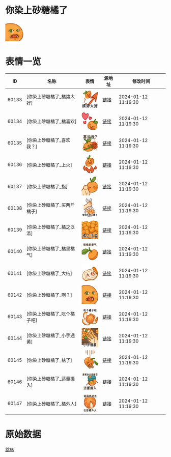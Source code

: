 # 你染上砂糖橘了

<img src="./cover.png" height="60" alt="cover" />

# 表情一览

|ID|名称|表情|源地址|修改时间|
|----|----|----|----|----|
|60133|[你染上砂糖橘了_橘势大好]|<img src="./pic/060133_%5B你染上砂糖橘了_橘势大好%5D.png" height="60" alt="橘势大好"/>|[链接](https://i0.hdslb.com/bfs/garb/370c4524dd432bba6e434ed9f58bbcd6f40bc536.png)|2024-01-12 11:19:30|
|60134|[你染上砂糖橘了_橘喜欢]|<img src="./pic/060134_%5B你染上砂糖橘了_橘喜欢%5D.png" height="60" alt="橘喜欢"/>|[链接](https://i0.hdslb.com/bfs/garb/5afd5a6269d2aa41df4f1128d40e9dad2fd38bea.png)|2024-01-12 11:19:30|
|60135|[你染上砂糖橘了_喜欢我？]|<img src="./pic/060135_%5B你染上砂糖橘了_喜欢我？%5D.png" height="60" alt="喜欢我？"/>|[链接](https://i0.hdslb.com/bfs/garb/344f0f3190242c8bc4179ea111c0d25eee1a17e5.png)|2024-01-12 11:19:30|
|60136|[你染上砂糖橘了_上火]|<img src="./pic/060136_%5B你染上砂糖橘了_上火%5D.png" height="60" alt="上火"/>|[链接](https://i0.hdslb.com/bfs/garb/d6a3e15b7f3d5103302cbed456265c82099f94ec.png)|2024-01-12 11:19:30|
|60137|[你染上砂糖橘了_指]|<img src="./pic/060137_%5B你染上砂糖橘了_指%5D.png" height="60" alt="指"/>|[链接](https://i0.hdslb.com/bfs/garb/df29019a5b6cbd5e9afb22b017d37a6598cb5d2a.png)|2024-01-12 11:19:30|
|60138|[你染上砂糖橘了_买两斤橘子]|<img src="./pic/060138_%5B你染上砂糖橘了_买两斤橘子%5D.png" height="60" alt="买两斤橘子"/>|[链接](https://i0.hdslb.com/bfs/garb/d7fb3d3cd17d29fcb8d32ab9f2fff2829898c946.png)|2024-01-12 11:19:30|
|60139|[你染上砂糖橘了_橘之泛滥]|<img src="./pic/060139_%5B你染上砂糖橘了_橘之泛滥%5D.png" height="60" alt="橘之泛滥"/>|[链接](https://i0.hdslb.com/bfs/garb/3db78f0f40f7d79852938aa35e132184dab0fee9.png)|2024-01-12 11:19:30|
|60140|[你染上砂糖橘了_橘里橘气]|<img src="./pic/060140_%5B你染上砂糖橘了_橘里橘气%5D.png" height="60" alt="橘里橘气"/>|[链接](https://i0.hdslb.com/bfs/garb/a33db3dce3949301d03866d544d1fd314b7f4dd1.png)|2024-01-12 11:19:30|
|60141|[你染上砂糖橘了_大桔]|<img src="./pic/060141_%5B你染上砂糖橘了_大桔%5D.png" height="60" alt="大桔"/>|[链接](https://i0.hdslb.com/bfs/garb/6330bea132ee06b1ac97914c30d90eb321438e44.png)|2024-01-12 11:19:30|
|60142|[你染上砂糖橘了_啊？]|<img src="./pic/060142_%5B你染上砂糖橘了_啊？%5D.png" height="60" alt="啊？"/>|[链接](https://i0.hdslb.com/bfs/garb/6ad7c69308d93ea3ee0bc5c061b5a8ecaaa138c6.png)|2024-01-12 11:19:30|
|60143|[你染上砂糖橘了_吃个橘子吧]|<img src="./pic/060143_%5B你染上砂糖橘了_吃个橘子吧%5D.png" height="60" alt="吃个橘子吧"/>|[链接](https://i0.hdslb.com/bfs/garb/796d3576ea46c870336a29277936064c2c706431.png)|2024-01-12 11:19:30|
|60144|[你染上砂糖橘了_小手通黄]|<img src="./pic/060144_%5B你染上砂糖橘了_小手通黄%5D.png" height="60" alt="小手通黄"/>|[链接](https://i0.hdslb.com/bfs/garb/7c41ab1ebe549c1cfafddf268b859d0a681beec2.png)|2024-01-12 11:19:30|
|60145|[你染上砂糖橘了_枯了]|<img src="./pic/060145_%5B你染上砂糖橘了_枯了%5D.png" height="60" alt="枯了"/>|[链接](https://i0.hdslb.com/bfs/garb/93994ae651f46aa667006f7a23b8ab23989e3984.png)|2024-01-12 11:19:30|
|60146|[你染上砂糖橘了_适量摄入]|<img src="./pic/060146_%5B你染上砂糖橘了_适量摄入%5D.png" height="60" alt="适量摄入"/>|[链接](https://i0.hdslb.com/bfs/garb/82b393f901d81ad29605685db59f94fc85f77e1f.png)|2024-01-12 11:19:30|
|60147|[你染上砂糖橘了_橘外人]|<img src="./pic/060147_%5B你染上砂糖橘了_橘外人%5D.png" height="60" alt="橘外人"/>|[链接](https://i0.hdslb.com/bfs/garb/cb84a2538847801d9472fb10c2419bedaec695a7.png)|2024-01-12 11:19:30|

# 原始数据

[跳转](./raw.json)

